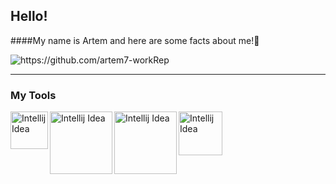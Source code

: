 ## Hello! 
####My name is Artem and here are some facts about me!👋


<p align="left">
  <img src="https://komarev.com/ghpvc/?username=artem7-workRep" alt="https://github.com/artem7-workRep" />
</p>

---

###  My Tools

<img align="left" alt="Intellij Idea" width="60px" src="https://www.softmagazin.ru/upload/iblock/d2d/d2dc335e309ab5d05b8213c6a998f9e3.jpg" />
<img align="left" alt="Intellij Idea" width="100px" src="https://habrastorage.org/webt/0e/rn/j0/0ernj0wwnqnwdejls6zvzjup5k8.png" />
<img align="left" alt="Intellij Idea" width="100px" src="https://spring.io/images/OG-Spring.png" />
<img align="left" alt="Intellij Idea" width="70px" src="https://roufid.com/wp-content/uploads/2016/05/eyecatch-maven.png" />

